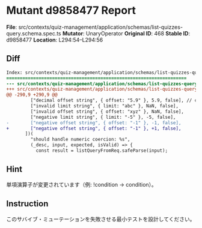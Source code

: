 # Mutant d9858477 Report

**File**: src/contexts/quiz-management/application/schemas/list-quizzes-query.schema.spec.ts
**Mutator**: UnaryOperator
**Original ID**: 468
**Stable ID**: d9858477
**Location**: L294:54–L294:56

## Diff

```diff
Index: src/contexts/quiz-management/application/schemas/list-quizzes-query.schema.spec.ts
===================================================================
--- src/contexts/quiz-management/application/schemas/list-quizzes-query.schema.spec.ts	original
+++ src/contexts/quiz-management/application/schemas/list-quizzes-query.schema.spec.ts	mutated #468
@@ -290,9 +290,9 @@
         ["decimal offset string", { offset: "5.9" }, 5.9, false], // coerces to number but fails int validation
         ["invalid limit string", { limit: "abc" }, NaN, false],
         ["invalid offset string", { offset: "xyz" }, NaN, false],
         ["negative limit string", { limit: "-5" }, -5, false],
-        ["negative offset string", { offset: "-1" }, -1, false],
+        ["negative offset string", { offset: "-1" }, +1, false],
       ])(
         "should handle numeric coercion: %s",
         (_desc, input, expected, isValid) => {
           const result = listQueryFromReq.safeParse(input);
```

## Hint

単項演算子が変更されています（例: !condition → condition）。

## Instruction

このサバイブ・ミューテーションを失敗させる最小テストを設計してください。
